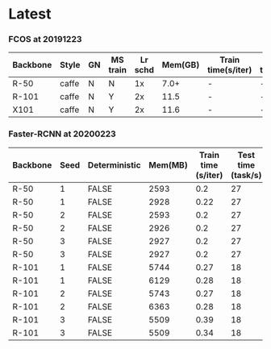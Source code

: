 # Latest 

### FCOS at 20191223


| Backbone | Style | GN | MS train | Lr schd | Mem(GB) | Train time(s/iter) | Inf time(fps) | box AP |
|----------|-------|----|----------|---------|---------|--------------------|---------------|--------|
| R-50     | caffe | N  | N        | 1x      | 7.0+    | -                  | -             | 62.11  |
| R-101    | caffe | N  | Y        | 2x      | 11.5    | -                  | -             | 67.79  |
| X101     | caffe | N  | Y        | 2x      | 11.6    | -                  | -             | 63.15  |

### Faster-RCNN at 20200223

| Backbone | Seed | Deterministic | Mem(MB) | Train time (s/iter) | Test time (task/s) | box AP | Baseline |
|----------|------|---------------|---------|---------------------|--------------------|--------|----------|
| R-50     | 1    | FALSE         | 2593    | 0.2                 | 27                 | 55.1   | 63.1     |
| R-50     | 1    | FALSE         | 2928    | 0.22                | 27                 | 64.2   | 63.1     |
| R-50     | 2    | FALSE         | 2593    | 0.2                 | 27                 | 55.4   | 63.1     |
| R-50     | 2    | FALSE         | 2926    | 0.2                 | 27                 | 64.7   | 63.1     |
| R-50     | 3    | FALSE         | 2927    | 0.2                 | 27                 | 63.6   | 63.1     |
| R-50     | 3    | FALSE         | 2927    | 0.2                 | 27                 | 64.2   | 63.1     |
| R-101    | 1    | FALSE         | 5744    | 0.27                | 18                 | 60.6   | 65.1     |
| R-101    | 1    | FALSE         | 6129    | 0.28                | 18                 | 70     | 65.1     |
| R-101    | 2    | FALSE         | 5743    | 0.27                | 18                 | 59.3   | 65.1     |
| R-101    | 2    | FALSE         | 6363    | 0.28                | 18                 | 70.1   | 65.1     |
| R-101    | 3    | FALSE         | 5509    | 0.39                | 18                 | 60     | 65.1     |
| R-101    | 3    | FALSE         | 5509    | 0.34                | 18                 | 60.2   | 65.1     |
